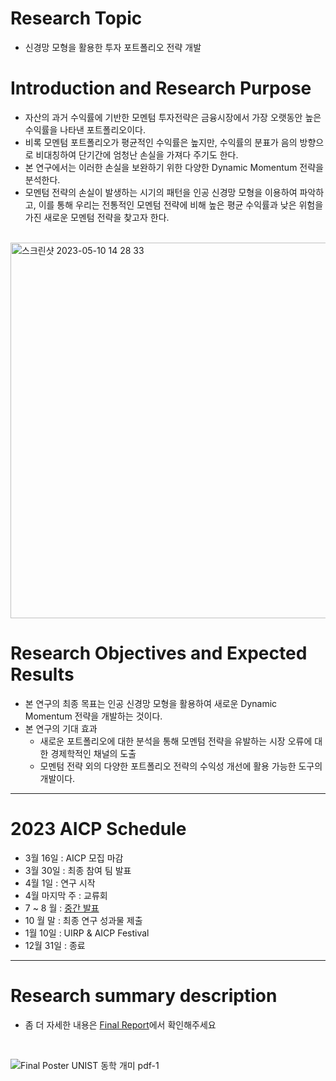 # Research Topic 
- 신경망 모형을 활용한 투자 포트폴리오 전략 개발

# Introduction and Research Purpose

- 자산의 과거 수익률에 기반한 모멘텀 투자전략은 금융시장에서 가장 오랫동안 높은 수익률을 나타낸 포트폴리오이다.
- 비록 모멘텀 포트폴리오가 평균적인 수익률은 높지만, 수익률의 분표가 음의 방향으로 비대칭하여 단기간에 엄청난 손실을 가져다 주기도 한다.
- 본 연구에서는 이러한 손실을 보완하기 위한 다양한 Dynamic Momentum 전략을 분석한다.
- 모멘텀 전략의 손실이 발생하는 시기의 패턴을 인공 신경망 모형을 이용하여 파악하고, 이를 통해 우리는 전통적인 모멘텀 전략에 비해 높은 평균 수익률과 낮은 위험을 가진 새로운 모멘텀 전략을 찾고자 한다.

<br>

<img width="601" alt="스크린샷 2023-05-10 14 28 33" src="https://github.com/namwootree/UNIST_AICP/assets/91008734/c2c18b58-6799-4e52-a48f-f5f624d40624">

<br>

# Research Objectives and Expected Results

- 본 연구의 최종 목표는 인공 신경망 모형을 활용하여 새로운 Dynamic Momentum 전략을 개발하는 것이다.
- 본 연구의 기대 효과
    - 새로운 포트폴리오에 대한 분석을 통해 모멘텀 전략을 유발하는 시장 오류에 대한 경제학적인 채널의 도출
    - 모멘텀 전략 외의 다양한 포트폴리오 전략의 수익성 개선에 활용 가능한 도구의 개발이다.

---

# 2023 AICP Schedule
- 3월 16일 : AICP 모집 마감
- 3월 30일 : 최종 참여 팀 발표
- 4월 1일 : 연구 시작
- 4월 마지막 주 : 교류회
- 7 ~ 8 월 : [중간 발표](https://github.com/namwootree/UNIST_AICP/blob/main/%5BAICP%20UNIST%20%E1%84%83%E1%85%A9%E1%86%BC%E1%84%92%E1%85%A1%E1%86%A8%20%E1%84%80%E1%85%A2%E1%84%86%E1%85%B5%5D%E1%84%8C%E1%85%AE%E1%86%BC%E1%84%80%E1%85%A1%E1%86%AB%E1%84%87%E1%85%A1%E1%86%AF%E1%84%91%E1%85%AD.pdf)
- 10 월 말 : 최종 연구 성과물 제출
- 1월 10일 : UIRP & AICP Festival
- 12월 31일 : 종료

---

# Research summary description
- 좀 더 자세한 내용은 [Final Report](https://github.com/namwootree/UNIST_AICP/blob/main/Final%20Report%20UNIST%20%E1%84%83%E1%85%A9%E1%86%BC%E1%84%92%E1%85%A1%E1%86%A8%20%E1%84%80%E1%85%A2%E1%84%86%E1%85%B5.pdf)에서 확인해주세요
<br>

![Final Poster UNIST 동학 개미 pdf-1](https://github.com/namwootree/UNIST_AICP/assets/91008734/8cc7de3a-4d36-4e41-b9ec-106069b94d98)
